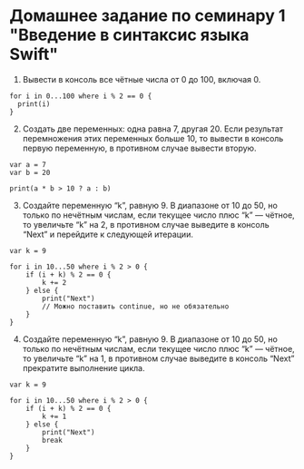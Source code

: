 # Домашнее задание по семинару 1 "Введение в синтаксис языка Swift"

1. Вывести в консоль все чётные числа от 0 до 100, включая 0.
```
for i in 0...100 where i % 2 == 0 {
  print(i)
}
```

2. Создать две переменных: одна равна 7, другая 20. Если результат перемножения этих переменных больше 10, то вывести в консоль первую переменную, в противном случае вывести вторую.
```
var a = 7
var b = 20

print(a * b > 10 ? a : b)
```

3. Создайте переменную “k”, равную 9. В диапазоне от 10 до 50, но только по нечётным числам, если текущее число плюс “k” — чётное, то увеличьте “k” на 2, в противном случае выведите в консоль “Next” и перейдите к следующей итерации.
```
var k = 9

for i in 10...50 where i % 2 > 0 {
    if (i + k) % 2 == 0 {
        k += 2
    } else {
        print("Next")
        // Можно поставить continue, но не обязательно
    }
}
```

4. Создайте переменную “k”, равную 9. В диапазоне от 10 до 50, но только по нечётным числам, если текущее число плюс “k” — чётное, то увеличьте “k” на 1, в противном случае выведите в консоль “Next” прекратите выполнение цикла.
```
var k = 9

for i in 10...50 where i % 2 > 0 {
    if (i + k) % 2 == 0 {
        k += 1
    } else {
        print("Next")
        break
    }
}
```